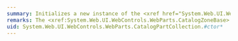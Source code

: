 ```yaml
---
summary: Initializes a new instance of the <xref href="System.Web.UI.WebControls.WebParts.CatalogPartCollection"></xref> class.
remarks: The <xref:System.Web.UI.WebControls.WebParts.CatalogZoneBase> zone that contains <xref:System.Web.UI.WebControls.WebParts.CatalogPart> controls is typically the control that creates a <xref:System.Web.UI.WebControls.WebParts.CatalogPartCollection> object, through the <xref:System.Web.UI.WebControls.WebParts.CatalogZoneBase.CreateCatalogParts%2A> method. However, you can also create your own <xref:System.Web.UI.WebControls.WebParts.CatalogPartCollection> object for other programmatic purposes.
uid: System.Web.UI.WebControls.WebParts.CatalogPartCollection.#ctor*
---
```

